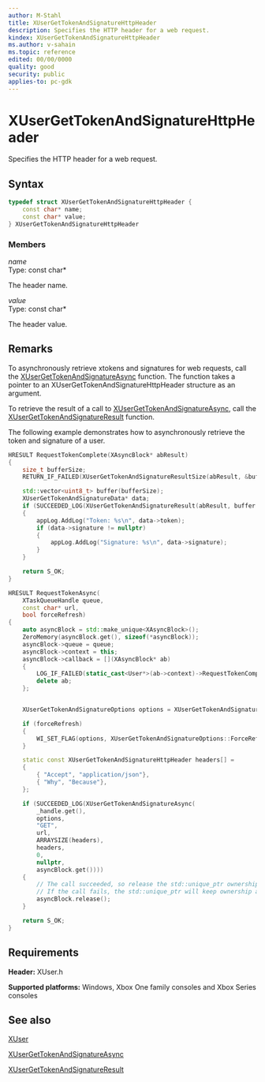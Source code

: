 ```yaml
---
author: M-Stahl
title: XUserGetTokenAndSignatureHttpHeader
description: Specifies the HTTP header for a web request.
kindex: XUserGetTokenAndSignatureHttpHeader
ms.author: v-sahain
ms.topic: reference
edited: 00/00/0000
quality: good
security: public
applies-to: pc-gdk
---
```


# XUserGetTokenAndSignatureHttpHeader

Specifies the HTTP header for a web request.  

## Syntax  
  
```cpp
typedef struct XUserGetTokenAndSignatureHttpHeader {  
    const char* name;  
    const char* value;  
} XUserGetTokenAndSignatureHttpHeader  
```
  
### Members  
  
*name*  
Type: const char*  
  
The header name.  
  
*value*  
Type: const char*  
  
The header value.  
  
## Remarks

To asynchronously retrieve xtokens and signatures for web requests, call the [XUserGetTokenAndSignatureAsync](../functions/xusergettokenandsignatureasync.md) function.
The function takes a pointer to an XUserGetTokenAndSignatureHttpHeader structure as an argument.

To retrieve the result of a call to [XUserGetTokenAndSignatureAsync](../functions/xusergettokenandsignatureasync.md), call the [XUserGetTokenAndSignatureResult](../functions/xusergettokenandsignatureresult.md) function.

The following example demonstrates how to asynchronously retrieve the token and signature of a user.  
  
```cpp
HRESULT RequestTokenComplete(XAsyncBlock* abResult)
{
    size_t bufferSize;
    RETURN_IF_FAILED(XUserGetTokenAndSignatureResultSize(abResult, &bufferSize));

    std::vector<uint8_t> buffer(bufferSize);
    XUserGetTokenAndSignatureData* data;
    if (SUCCEEDED_LOG(XUserGetTokenAndSignatureResult(abResult, buffer.size(), buffer.data(), &data, nullptr /*bufferUsed*/)))
    {
        appLog.AddLog("Token: %s\n", data->token);
        if (data->signature != nullptr)
        {    
            appLog.AddLog("Signature: %s\n", data->signature);
        }
    }

    return S_OK;
}

HRESULT RequestTokenAsync(
    XTaskQueueHandle queue,
    const char* url,
    bool forceRefresh)
{
    auto asyncBlock = std::make_unique<XAsyncBlock>();
    ZeroMemory(asyncBlock.get(), sizeof(*asyncBlock));
    asyncBlock->queue = queue;
    asyncBlock->context = this;
    asyncBlock->callback = [](XAsyncBlock* ab)
    {
        LOG_IF_FAILED(static_cast<User*>(ab->context)->RequestTokenComplete(ab));
        delete ab;
    };


    XUserGetTokenAndSignatureOptions options = XUserGetTokenAndSignatureOptions::None;

    if (forceRefresh)
    {
        WI_SET_FLAG(options, XUserGetTokenAndSignatureOptions::ForceRefresh);
    }

    static const XUserGetTokenAndSignatureHttpHeader headers[] =
    {
        { "Accept", "application/json"},
        { "Why", "Because"},
    };

    if (SUCCEEDED_LOG(XUserGetTokenAndSignatureAsync(
        _handle.get(),
        options,
        "GET",
        url,
        ARRAYSIZE(headers),
        headers,
        0,
        nullptr,
        asyncBlock.get())))
    {
        // The call succeeded, so release the std::unique_ptr ownership of XAsyncBlock* since the callback will take over ownership.
        // If the call fails, the std::unique_ptr will keep ownership and delete the XAsyncBlock*
        asyncBlock.release();
    }

    return S_OK;
}
```
  
  
## Requirements  
  
**Header:** XUser.h
  
**Supported platforms:** Windows, Xbox One family consoles and Xbox Series consoles  
  
## See also

[XUser](../xuser_members.md)
  
[XUserGetTokenAndSignatureAsync](../functions/xusergettokenandsignatureasync.md)

[XUserGetTokenAndSignatureResult](../functions/xusergettokenandsignatureresult.md)